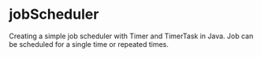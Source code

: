 # jobScheduler
Creating a simple job scheduler with Timer and TimerTask in Java. Job can be scheduled for a single time or repeated times.
